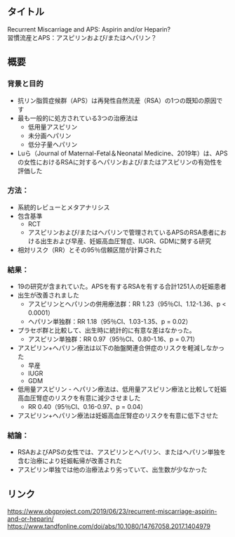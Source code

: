 ## タイトル
Recurrent Miscarriage and APS: Aspirin and/or Heparin?  
習慣流産とAPS：アスピリンおよび/またはヘパリン？

## 概要
### 背景と目的
* 抗リン脂質症候群（APS）は再発性自然流産（RSA）の1つの既知の原因です
* 最も一般的に処方されている3つの治療法は
  * 低用量アスピリン
  * 未分画ヘパリン
  * 低分子量ヘパリン
* Luら（Journal of Maternal-Fetal＆Neonatal Medicine、2019年）は、APSの女性におけるRSAに対するヘパリンおよび/またはアスピリンの有効性を評価した
### 方法：
* 系統的レビューとメタアナリシス
* 包含基準
  * RCT
  * アスピリンおよび/またはヘパリンで管理されているAPSのRSA患者における出生および早産、妊娠高血圧腎症、IUGR、GDMに関する研究
* 相対リスク（RR）とその95％信頼区間が計算された
### 結果：
* 19の研究が含まれていた。APSを有するRSAを有する合計1251人の妊娠患者
* 出生が改善されました
  * アスピリンとヘパリンの併用療法群：RR 1.23（95％CI、1.12-1.36、p < 0.0001）
  * ヘパリン単独群：RR 1.18（95％CI、1.03-1.35、p = 0.02）
* プラセボ群と比較して、出生時に統計的に有意な差はなかった。
  * アスピリン単独群：RR 0.97（95％CI、0.80-1.16、p = 0.71）
* アスピリン+ヘパリン療法は以下の胎盤関連合併症のリスクを軽減しなかった
  * 早産
  * IUGR
  * GDM
* 低用量アスピリン - ヘパリン療法は、低用量アスピリン療法と比較して妊娠高血圧腎症のリスクを有意に減少させました
  * RR 0.40（95％CI、0.16-0.97、p = 0.04）
* アスピリン+ヘパリン療法は妊娠高血圧腎症のリスクを有意に低下させた
### 結論：
* RSAおよびAPSの女性では、アスピリンとヘパリン、またはヘパリン単独を含む治療により妊娠転帰が改善された
* アスピリン単独では他の治療法より劣っていて、出生数が少なかった

## リンク
https://www.obgproject.com/2019/06/23/recurrent-miscarriage-aspirin-and-or-heparin/  
https://www.tandfonline.com/doi/abs/10.1080/14767058.2017.1404979
